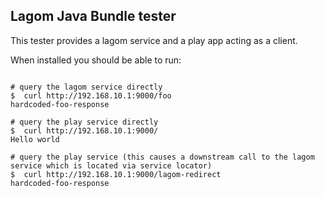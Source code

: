 ## Lagom Java Bundle tester

This tester provides a lagom service and a play app acting as a client.

When installed you should be able to run:

```

# query the lagom service directly
$  curl http://192.168.10.1:9000/foo
hardcoded-foo-response

# query the play service directly
$  curl http://192.168.10.1:9000/
Hello world

# query the play service (this causes a downstream call to the lagom service which is located via service locator)
$  curl http://192.168.10.1:9000/lagom-redirect
hardcoded-foo-response

```
